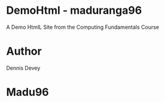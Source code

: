 # DemoHtml - maduranga96
A Demo HtmlL Site from the Computing Fundamentals Course

# Author
Dennis Devey
# Madu96
